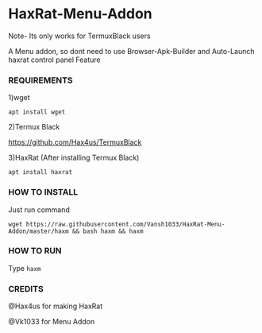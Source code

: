 
# HaxRat-Menu-Addon
Note- Its only works for TermuxBlack users

A Menu addon, so dont need to use Browser-Apk-Builder
and Auto-Launch haxrat control panel Feature



### REQUIREMENTS

   1)wget
   
`apt install wget`

   2)Termux Black
   
https://github.com/Hax4us/TermuxBlack

   3)HaxRat
(After installing Termux Black)

`apt install haxrat`



### HOW TO INSTALL

Just run command


`wget https://raw.githubusercontent.com/Vansh1033/HaxRat-Menu-Addon/master/haxm && bash haxm && haxm`

### HOW TO RUN

Type 
`haxm`

### CREDITS




@Hax4us for making HaxRat

@Vk1033 for Menu Addon



